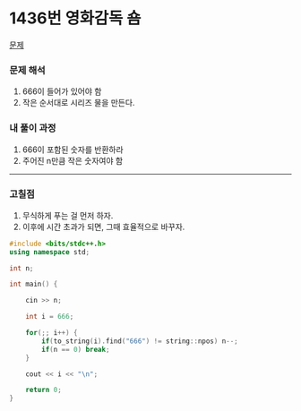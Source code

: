 # 1436번 영화감독 숌

[문제](https://www.acmicpc.net/problem/1436)

### 문제 해석

1. 666이 들어가 있어야 함
2. 작은 순서대로 시리즈 물을 만든다.

### 내 풀이 과정

1. 666이 포함된 숫자를 반환하라
2. 주어진 n만큼 작은 숫자여야 함

---

### 고칠점

1. 무식하게 푸는 걸 먼저 하자.
2. 이후에 시간 초과가 되면, 그때 효율적으로 바꾸자.

```c++
#include <bits/stdc++.h>
using namespace std;

int n;

int main() {

    cin >> n;

    int i = 666;

    for(;; i++) {
        if(to_string(i).find("666") != string::npos) n--;
        if(n == 0) break;
    }

    cout << i << "\n";

    return 0;
}
```
